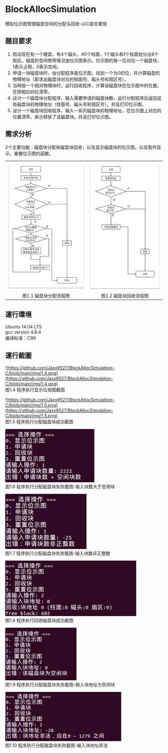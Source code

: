 # BlockAllocSimulation  
模拟位示图管理磁盘空间的分配与回收-以C語言實現

## 題目要求

1. 假设现在有一个硬盘，有4个磁头，40个柱面，1个磁头和1个柱面划分出8个扇区。磁盘的空间使用情况由位示图表示。位示图的每一位对应一个磁盘块，1表示占用，0表示空闲。  
2. 申请一块磁盘块时，由分配程序查位示图，找到一个为0的位，并计算磁盘的物理地址（即求出磁盘块对应的柱面号、磁头号和扇区号）。  
3. 当释放一个相对物理块时，运行回收程序，计算该磁盘块在位示图中的位置，在把相应的位清零。  
4. 设计一个磁盘块分配程序。输入需要申请的磁盘块数，运行分配程序后返回这些磁盘块的物理地址（柱面号、磁头号和扇区号），并且打印位示图。  
5. 设计一个磁盘块回收程序，输入一系列磁盘块的物理地址，在位示图上对应的位置清零，表示释放了该磁盘块。并且打印位示图。

## 需求分析
2个主要功能：磁盘块分配和磁盘块回收，以及显示磁盘块的位示图。以及製作显示、重置位示图的函数。  
<table >
<tr>
  <td><img width="100%" alt="image" src="https://github.com/Jaxx9527/BlockAllocSimulation-C/blob/main/img/1.1.png" />
</td>
  <td><img width="100%" alt="image" src="https://github.com/Jaxx9527/BlockAllocSimulation-C/blob/main/img/1.2.png" />
</td>
</tr>
  <tr>
    <td align="center">图1.1 磁盘块分配流程图</td>
    <td align="center">图1.2 磁盘块回收流程图	</td>
  </tr>
</table>

## 運行環境 
Ubuntu 14.04 LTS  
gcc version 4.8.4  
编译标准：C99  

## 運行截圖
![https://github.com/Jaxx9527/BlockAllocSimulation-C/blob/main/img/1.4.png](https://github.com/Jaxx9527/BlockAllocSimulation-C/blob/main/img/1.4.png)  
图1.4 程序执行显示位视图截图  

![https://github.com/Jaxx9527/BlockAllocSimulation-C/blob/main/img/1.5.png](https://github.com/Jaxx9527/BlockAllocSimulation-C/blob/main/img/1.5.png)  
图1.5 程序执行分配磁盘块成功截图  

![图1.6 程序执行分配磁盘块失败截图-输入块数大于空闲块](https://github.com/Jaxx9527/BlockAllocSimulation-C/blob/main/img/1.6.png)  
图1.6 程序执行分配磁盘块失败截图-输入块数大于空闲块  

![图1.7 程序执行分配磁盘块失败截图-输入块数非正整数](https://github.com/Jaxx9527/BlockAllocSimulation-C/blob/main/img/1.7.png)  
图1.7 程序执行分配磁盘块失败截图-输入块数非正整数  

![图1.8 程序执行回收磁盘块成功截图](https://github.com/Jaxx9527/BlockAllocSimulation-C/blob/main/img/1.8.png)  
图1.8 程序执行回收磁盘块成功截图  

![图1.9 程序执行分配磁盘块失败截图-输入块地址为空闲块](https://github.com/Jaxx9527/BlockAllocSimulation-C/blob/main/img/1.9.png)  
图1.9 程序执行分配磁盘块失败截图-输入块地址为空闲块  

![图1.10 程序执行分配磁盘块失败截图-输入块地址非法](https://github.com/Jaxx9527/BlockAllocSimulation-C/blob/main/img/1.10.png)  
图1.10 程序执行分配磁盘块失败截图-输入块地址非法

